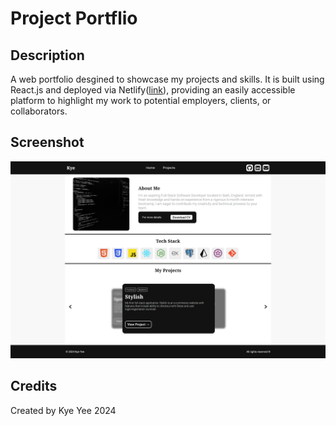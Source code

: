 # Project Portflio

## Description

A web portfolio desgined to showcase my projects and skills. It is built using React.js and deployed via Netlify([link](https://yee0802.netlify.app)), providing an easily accessible platform to highlight my work to potential employers, clients, or collaborators.

## Screenshot

![preview](/preview.png)

## Credits

Created by Kye Yee 2024
